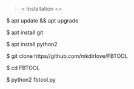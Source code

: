 >< Installation <>

$ apt update && apt upgrade

$ apt install git

$ apt install python2

$ git clone https//github.com/mkdirlove/FBTOOL 

$ cd FBTOOL

$ python2 fbtool.py


